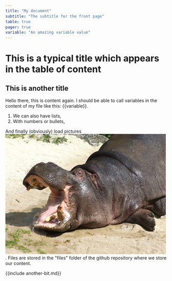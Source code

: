 ```yaml
---
title: "My document"
subtitle: "The subtitle for the front page"
table: true
pager: true
variable: "An amazing variable value"
---
```


# This is a typical title which appears in the table of content

## This is another title

Hello there, this is content again. I should be able to call variables in the content of my file like this: {{variable}}.

1. We can also have lists,
1. With numbers or bullets,

And finally (obviously) load pictures ![This is a picture](../files/pic.jpg). Files are stored in the "files" folder of the github repository where we store our content.

{{include another-bit.md}}